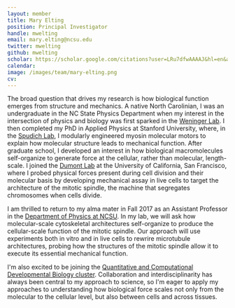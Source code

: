 ```yaml
---
layout: member
title: Mary Elting
position: Principal Investigator
handle: mwelting
email: mary.elting@ncsu.edu
twitter: mwelting
github: mwelting
scholar: https://scholar.google.com/citations?user=LRu7dfwAAAAJ&hl=en&authuser=1&oi=ao
calendar:
image: /images/team/mary-elting.png
cv:
---
```


The broad question that drives my research is how biological function emerges from structure and mechanics. A native North Carolinian, I was an undergraduate in the NC State Physics Department when my interest in the intersection of physics and biology was first sparked in the [Weninger Lab](https://www.physics.ncsu.edu/weninger/). I then completed my PhD in Applied Physics at Stanford University, where, in the [Spudich Lab](http://spudlab.stanford.edu/), I modularly engineered myosin molecular motors to explain how molecular structure leads to mechanical function. After graduate school, I developed an interest in how biological macromolecules self-organize to generate force at the cellular, rather than molecular, length-scale. I joined the [Dumont Lab](http://www.dumontlab.ucsf.edu/) at the University of California, San Francisco, where I probed physical forces present during cell division and their molecular basis by developing mechanical assay in live cells to target the architecture of the mitotic spindle, the machine that segregates chromosomes when cells divide.

I am thrilled to return to my alma mater in Fall 2017 as an Assistant Professor in the [Department of Physics at NCSU](http://physics.ncsu.edu). In my lab, we will ask how molecular-scale cytoskeletal architectures self-organize to produce the cellular-scale function of the mitotic spindle. Our approach will use experiments both in vitro and in live cells to rewrire microtubule architectures, probing how the structures of the mitotic spindle allow it to execute its essential mechanical function.

I'm also excited to be joining the [Quantitative and Computational Developmental Biology cluster](https://facultyclusters.ncsu.edu/clusters/modeling-the-living-embryo/). Collaboration and interdisciplinarity has always been central to my approach to science, so I'm eager to apply my approaches to understanding how biological force scales not only from the molecular to the cellular level, but also between cells and across tissues.

